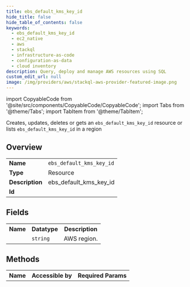 ```yaml
---
title: ebs_default_kms_key_id
hide_title: false
hide_table_of_contents: false
keywords:
  - ebs_default_kms_key_id
  - ec2_native
  - aws
  - stackql
  - infrastructure-as-code
  - configuration-as-data
  - cloud inventory
description: Query, deploy and manage AWS resources using SQL
custom_edit_url: null
image: /img/providers/aws/stackql-aws-provider-featured-image.png
---
```


import CopyableCode from '@site/src/components/CopyableCode/CopyableCode';
import Tabs from '@theme/Tabs';
import TabItem from '@theme/TabItem';

Creates, updates, deletes or gets an <code>ebs_default_kms_key_id</code> resource or lists <code>ebs_default_kms_key_id</code> in a region

## Overview
<table><tbody>
<tr><td><b>Name</b></td><td><code>ebs_default_kms_key_id</code></td></tr>
<tr><td><b>Type</b></td><td>Resource</td></tr>
<tr><td><b>Description</b></td><td>ebs_default_kms_key_id</td></tr>
<tr><td><b>Id</b></td><td><CopyableCode code="aws.ec2_native.ebs_default_kms_key_id" /></td></tr>
</tbody></table>

## Fields
<table><tbody><tr><th>Name</th><th>Datatype</th><th>Description</th></tr><tr><td><CopyableCode code="region" /></td><td><code>string</code></td><td>AWS region.</td></tr>
</tbody></table>

## Methods

<table><tbody>
  <tr>
    <th>Name</th>
    <th>Accessible by</th>
    <th>Required Params</th>
  </tr>
</tbody></table>






